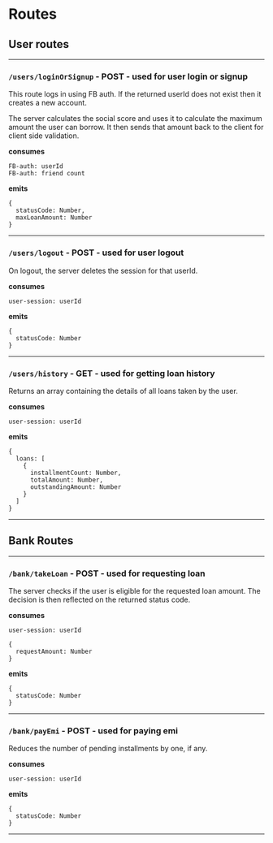 # Routes

## User routes

<hr>

### `/users/loginOrSignup` - POST - used for user login or signup

This route logs in using FB auth. If the returned userId does not exist then it creates a new account.

The server calculates the social score and uses it to calculate the maximum amount the user can borrow. It then sends that amount back to the client for client side validation.

**consumes**

```
FB-auth: userId
FB-auth: friend count
```

**emits**

```
{
  statusCode: Number,
  maxLoanAmount: Number
}
```
<hr>

### `/users/logout` - POST - used for user logout

On logout, the server deletes the session for that userId.

**consumes**

```
user-session: userId
```

**emits**

```
{
  statusCode: Number
}

```
<hr>

### `/users/history` - GET - used for getting loan history

Returns an array containing the details of all loans taken by the user.

**consumes**

```
user-session: userId
```

**emits**

```
{
  loans: [
    {
      installmentCount: Number,
      totalAmount: Number,
      outstandingAmount: Number
    }
  ]
}
```
<hr>

## Bank Routes

<hr>

### `/bank/takeLoan` - POST - used for requesting loan

The server checks if the user is eligible for the requested loan amount. The decision is then reflected on the returned status code.

**consumes**

```
user-session: userId
```

```
{
  requestAmount: Number
}
```

**emits**

```
{
  statusCode: Number
}
```
<hr>

### `/bank/payEmi` - POST - used for paying emi

Reduces the number of pending installments by one, if any.

**consumes**

```
user-session: userId
```

**emits**

```
{
  statusCode: Number
}
```
<hr>